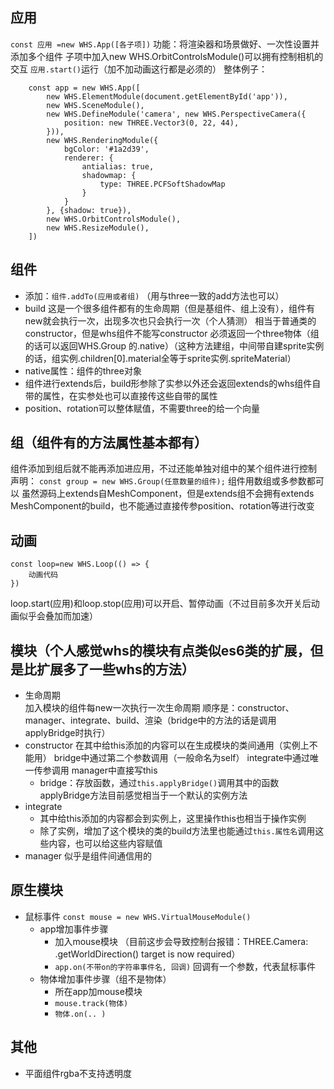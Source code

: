 
## 应用
`const 应用 =new WHS.App([各子项])`
功能：将渲染器和场景做好、一次性设置并添加多个组件
子项中加入new WHS.OrbitControlsModule()可以拥有控制相机的交互
`应用.start()`运行（加不加动画这行都是必须的）
整体例子：
```
    const app = new WHS.App([
        new WHS.ElementModule(document.getElementById('app')),
        new WHS.SceneModule(),
        new WHS.DefineModule('camera', new WHS.PerspectiveCamera({
            position: new THREE.Vector3(0, 22, 44),
        })),
        new WHS.RenderingModule({
            bgColor: '#1a2d39',
            renderer: {
                antialias: true,
                shadowmap: {
                    type: THREE.PCFSoftShadowMap
                }
            }
        }, {shadow: true}),
        new WHS.OrbitControlsModule(),
        new WHS.ResizeModule(),
    ])
```



## 组件
- 添加：`组件.addTo(应用或者组)`
  （用与three一致的add方法也可以）
- build
  这是一个很多组件都有的生命周期（但是基组件、组上没有），组件有new就会执行一次，出现多次也只会执行一次（个人猜测）
  相当于普通类的constructor，但是whs组件不能写constructor
  必须返回一个three物体（组的话可以返回WHS.Group 的.native）（这种方法建组，中间带自建sprite实例的话，组实例.children[0].material全等于sprite实例.spriteMaterial）
- native属性：组件的three对象
- 组件进行extends后，build形参除了实参以外还会返回extends的whs组件自带的属性，在实参处也可以直接传这些自带的属性
- position、rotation可以整体赋值，不需要three的给一个向量


## 组（组件有的方法属性基本都有）
组件添加到组后就不能再添加进应用，不过还能单独对组中的某个组件进行控制
声明： `const group = new WHS.Group(任意数量的组件);` 组件用数组或多参数都可以
虽然源码上extends自MeshComponent，但是extends组不会拥有extends MeshComponent的build，也不能通过直接传参position、rotation等进行改变


## 动画
```
const loop=new WHS.Loop(() => {
    动画代码
})
```
loop.start(应用)和loop.stop(应用)可以开启、暂停动画（不过目前多次开关后动画似乎会叠加而加速）


## 模块（个人感觉whs的模块有点类似es6类的扩展，但是比扩展多了一些whs的方法）
- 生命周期  
  加入模块的组件每new一次执行一次生命周期
  顺序是：constructor、manager、integrate、build、渲染（bridge中的方法的话是调用applyBridge时执行）
- constructor
  在其中给this添加的内容可以在生成模块的类间通用（实例上不能用）
  bridge中通过第二个参数调用（一般命名为self）
  integrate中通过唯一传参调用
  manager中直接写this
  - bridge：存放函数，通过`this.applyBridge()`调用其中的函数  
    applyBridge方法目前感觉相当于一个默认的实例方法
- integrate
  - 其中给this添加的内容都会到实例上，这里操作this也相当于操作实例  
  - 除了实例，增加了这个模块的类的build方法里也能通过`this.属性名`调用这些内容，也可以给这些内容赋值
- manager 似乎是组件间通信用的


## 原生模块
- 鼠标事件
  `const mouse = new WHS.VirtualMouseModule()`
  - app增加事件步骤
    - 加入mouse模块 （目前这步会导致控制台报错：THREE.Camera: .getWorldDirection() target is now required）
	- `app.on(不带on的字符串事件名, 回调)`
      回调有一个参数，代表鼠标事件
  - 物体增加事件步骤（组不是物体）
    - 所在app加mouse模块
    - `mouse.track(物体)`
	- `物体.on(.. )`


## 其他
- 平面组件rgba不支持透明度

